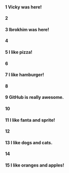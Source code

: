 #### 1 Vicky was here!
#### 2
#### 3 Ibrokhim was here!
#### 4
#### 5 I like pizza!
#### 6
#### 7 I like hamburger! 
#### 8
#### 9 GitHub is really awesome.
#### 10
#### 11 I like fanta and sprite!
#### 12
#### 13 I like dogs and cats.
#### 14
#### 15 I like oranges and apples!
